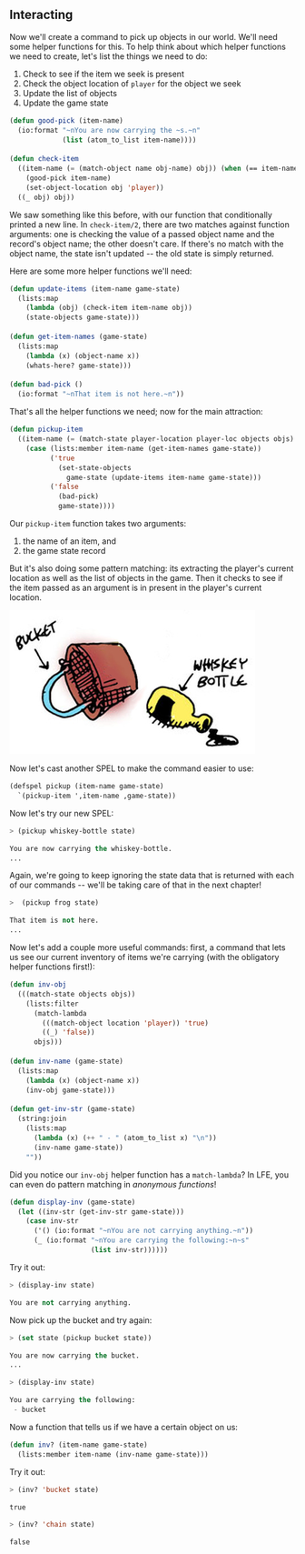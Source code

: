 ## Interacting

Now we'll create a command to pick up objects in our world. We'll need some helper functions for this. To help think about which helper functions we need to create, let's list the things we need to do:

1. Check to see if the item we seek is present
1. Check the object location of ``player`` for the object we seek
1. Update the list of objects
1. Update the game state


```lisp
(defun good-pick (item-name)
  (io:format "~nYou are now carrying the ~s.~n"
             (list (atom_to_list item-name))))

(defun check-item
  ((item-name (= (match-object name obj-name) obj)) (when (== item-name obj-name))
    (good-pick item-name)
    (set-object-location obj 'player))
  ((_ obj) obj))
```

We saw something like this before, with our function that conditionally printed a new line. In ``check-item/2``, there are two matches against function arguments: one is checking the value of a passed object name and the record's object name; the other doesn't care. If there's no match with the object name, the state isn't updated -- the old state is simply returned.

Here are some more helper functions we'll need:

```lisp
(defun update-items (item-name game-state)
  (lists:map
    (lambda (obj) (check-item item-name obj))
    (state-objects game-state)))

(defun get-item-names (game-state)
  (lists:map
    (lambda (x) (object-name x))
    (whats-here? game-state)))

(defun bad-pick ()
  (io:format "~nThat item is not here.~n"))
```

That's all the helper functions we need; now for the main attraction:

```lisp
(defun pickup-item
  ((item-name (= (match-state player-location player-loc objects objs) game-state))
    (case (lists:member item-name (get-item-names game-state))
          ('true
            (set-state-objects
              game-state (update-items item-name game-state)))
          ('false
            (bad-pick)
            game-state))))
```

Our ``pickup-item`` function takes two arguments:

1. the name of an item, and
1. the game state record

But it's also doing some pattern matching: its extracting the player's current location as well as the list of objects in the game. Then it checks to see if the item passed as an argument is in present in the player's current location.

![](../images/bucket_n_bottle.jpg)

Now let's cast another SPEL to make the command easier to use:

```lisp
(defspel pickup (item-name game-state)
  `(pickup-item ',item-name ,game-state))
```

Now let's try our new SPEL:

```lisp
> (pickup whiskey-bottle state)
```
```lisp
You are now carrying the whiskey-bottle.
...
```

Again, we're going to keep ignoring the state data that is returned with each of our commands -- we'll be taking care of that in the next chapter!

```lisp
>  (pickup frog state)
```
```lisp
That item is not here.
...
```

Now let's add a couple more useful commands: first, a command that lets us see our current inventory of items we're carrying (with the obligatory helper functions first!):

```lisp
(defun inv-obj
  (((match-state objects objs))
    (lists:filter
      (match-lambda
        (((match-object location 'player)) 'true)
        ((_) 'false))
      objs)))

(defun inv-name (game-state)
  (lists:map
    (lambda (x) (object-name x))
    (inv-obj game-state)))

(defun get-inv-str (game-state)
  (string:join
    (lists:map
      (lambda (x) (++ " - " (atom_to_list x) "\n"))
      (inv-name game-state))
    ""))
```

Did you notice our ``inv-obj`` helper function has a ``match-lambda``? In LFE, you can even do pattern matching in *anonymous functions*!

```lisp
(defun display-inv (game-state)
  (let ((inv-str (get-inv-str game-state)))
    (case inv-str
      ('() (io:format "~nYou are not carrying anything.~n"))
      (_ (io:format "~nYou are carrying the following:~n~s"
                    (list inv-str))))))
```

Try it out:

```lisp
> (display-inv state)
```
```lisp
You are not carrying anything.
```

Now pick up the bucket and try again:

```lisp
> (set state (pickup bucket state))
```
```lisp
You are now carrying the bucket.
...
```
```lisp
> (display-inv state)
```
```lisp
You are carrying the following:
 - bucket
```

Now a function that tells us if we have a certain object on us:

```lisp
(defun inv? (item-name game-state)
  (lists:member item-name (inv-name game-state)))
```

Try it out:

```lisp
> (inv? 'bucket state)
```
```lisp
true
```
```lisp
> (inv? 'chain state)
```
```lisp
false
```
